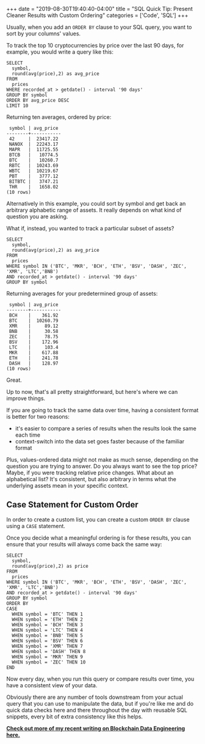 +++
date = "2019-08-30T19:40:40-04:00"
title = "SQL Quick Tip: Present Cleaner Results with Custom Ordering"
categories = ['Code', 'SQL']
+++

Usually, when you add an `ORDER BY` clause to your SQL query, you want to sort by your columns' values.

To track the top 10 cryptocurrencies by price over the last 90 days, for example, you would write a query like this:

<!--more-->

```
SELECT
  symbol,
  round(avg(price),2) as avg_price
FROM
  prices
WHERE recorded_at > getdate() - interval '90 days'
GROUP BY symbol
ORDER BY avg_price DESC
LIMIT 10
```

Returning ten averages, ordered by price:

```
 symbol | avg_price 
--------+-----------
 42     |  23417.22
 NANOX  |  22243.17
 MAPR   |  11725.55
 BTCB   |   10774.5
 BTC    |   10260.7
 RBTC   |  10243.69
 WBTC   |  10219.67
 PBT    |   3777.12
 BITBTC |   3747.21
 THR    |   1658.02
(10 rows)
```

Alternatively in this example, you could sort by symbol and get back an arbitrary alphabetic range of assets. It really depends on what kind of question you are asking.

What if, instead, you wanted to track a particular subset of assets?

```
SELECT
  symbol,
  round(avg(price),2) as avg_price
FROM
  prices
WHERE symbol IN ('BTC', 'MKR', 'BCH', 'ETH', 'BSV', 'DASH', 'ZEC', 'XMR', 'LTC','BNB')
AND recorded_at > getdate() - interval '90 days'
GROUP BY symbol
```

Returning averages for your predetermined group of assets:

```
 symbol | avg_price 
--------+-----------
 BCH    |    361.92
 BTC    |  10260.79
 XMR    |     89.12
 BNB    |     30.58
 ZEC    |     78.75
 BSV    |    172.96
 LTC    |     103.4
 MKR    |    617.88
 ETH    |    241.78
 DASH   |    128.97
(10 rows)
```

Great.

Up to now, that's all pretty straightforward, but here's where we can improve things.

If you are going to track the same data over time, having a consistent format is better for two reasons:

- it's easier to compare a series of results when the results look the same each time
- context-switch into the data set goes faster because of the familiar format

Plus, values-ordered data might not make as much sense, depending on the question you are trying to answer. Do you always want to see the top price? Maybe, if you were tracking relative price changes. What about an alphabetical list? It's consistent, but also arbitrary in terms what the underlying assets mean in your specific context.

## Case Statement for Custom Order

In order to create a custom list, you can create a custom `ORDER BY` clause using a `CASE` statement.

Once you decide what a meaningful ordering is for these results, you can ensure that your results will always come back the same way:

```
SELECT
  symbol,
  round(avg(price),2) as price
FROM
  prices
WHERE symbol IN ('BTC', 'MKR', 'BCH', 'ETH', 'BSV', 'DASH', 'ZEC', 'XMR', 'LTC','BNB')
AND recorded_at > getdate() - interval '90 days'
GROUP BY symbol
ORDER BY
CASE 
  WHEN symbol = 'BTC' THEN 1
  WHEN symbol = 'ETH' THEN 2
  WHEN symbol = 'BCH' THEN 3
  WHEN symbol = 'LTC' THEN 4
  WHEN symbol = 'BNB' THEN 5
  WHEN symbol = 'BSV' THEN 6
  WHEN symbol = 'XMR' THEN 7
  WHEN symbol = 'DASH' THEN 8
  WHEN symbol = 'MKR' THEN 9
  WHEN symbol = 'ZEC' THEN 10
END
```

Now every day, when you run this query or compare results over time, you have a consistent view of your data.

Obviously there are any number of tools downstream from your actual query that you can use to manipulate the data, but if you're like me and do quick data checks here and there throughout the day with reusable SQL snippets, every bit of extra consistency like this helps.

**[Check out more of my recent writing on Blockchain Data Engineering here.](https://medium.com/flipside-crypto-engineering-data-science)**